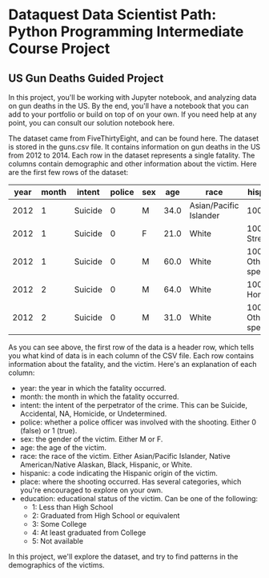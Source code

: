 # Dataquest Data Scientist Path: Python Programming Intermediate Course Project

## US Gun Deaths Guided Project

In this project, you'll be working with Jupyter notebook, and analyzing data on gun deaths in the US. By the end, you'll have a notebook that you can add to your portfolio or build on top of on your own. If you need help at any point, you can consult our solution notebook here.

The dataset came from FiveThirtyEight, and can be found here. The dataset is stored in the guns.csv file. It contains information on gun deaths in the US from 2012 to 2014. Each row in the dataset represents a single fatality. The columns contain demographic and other information about the victim. Here are the first few rows of the dataset:

year | month | intent | police | sex | age | race | hispanic | place | education
---- | ----- | ------ | ------ | --- | --- | ---- | -------- | ----- | ---------
2012 | 1 | Suicide | 0 | M | 34.0 |	Asian/Pacific Islander | 100 |	Home |	4.0
2012 | 1 | Suicide | 0 | F | 21.0 | White | 100	Street | 3.0
2012 | 1 | Suicide | 0 | M | 60.0 | White | 100	Other specified | 4.0
2012 | 2 | Suicide | 0 | M | 64.0 | White | 100	Home | 4.0
2012 | 2 | Suicide | 0 | M | 31.0 | White | 100	Other specified | 2.0


As you can see above, the first row of the data is a header row, which tells you what kind of data is in each column of the CSV file. Each row contains information about the fatality, and the victim. Here's an explanation of each column:

* year: the year in which the fatality occurred.
* month: the month in which the fatality occurred.
* intent: the intent of the perpetrator of the crime. This can be Suicide, Accidental, NA, Homicide, or Undetermined.
* police: whether a police officer was involved with the shooting. Either 0 (false) or 1 (true).
* sex: the gender of the victim. Either M or F.
* age: the age of the victim.
* race: the race of the victim. Either Asian/Pacific Islander, Native American/Native Alaskan, Black, Hispanic, or White.
* hispanic: a code indicating the Hispanic origin of the victim.
* place: where the shooting occurred. Has several categories, which you're encouraged to explore on your own.
* education: educational status of the victim. Can be one of the following:
  * 1:  Less than High School
  * 2:  Graduated from High School or equivalent
  * 3:  Some College
  * 4:  At least graduated from College
  * 5:  Not available


In this project, we'll explore the dataset, and try to find patterns in the demographics of the victims.
